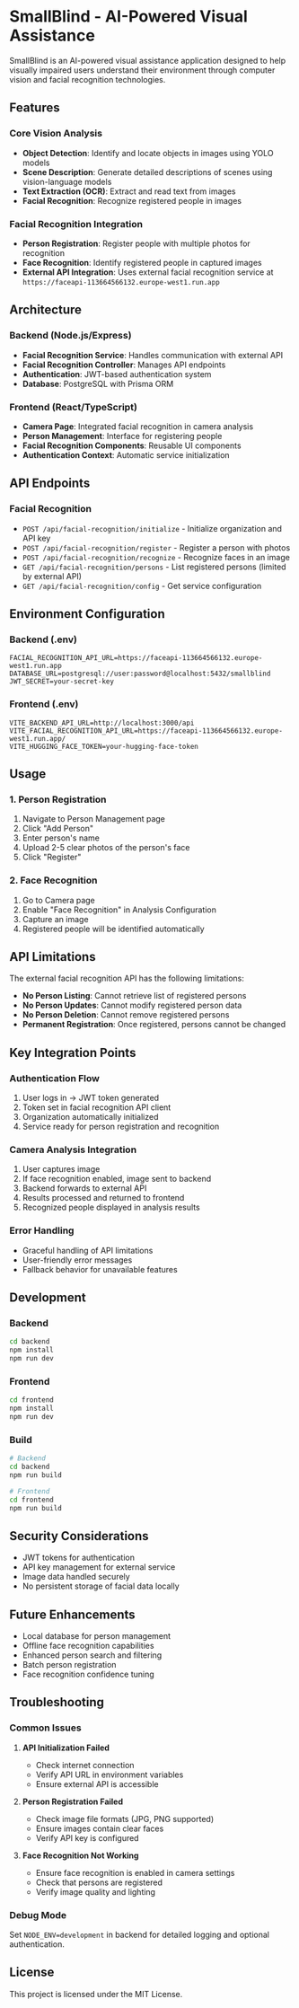 # SmallBlind - AI-Powered Visual Assistance

SmallBlind is an AI-powered visual assistance application designed to help visually impaired users understand their environment through computer vision and facial recognition technologies.

## Features

### Core Vision Analysis
- **Object Detection**: Identify and locate objects in images using YOLO models
- **Scene Description**: Generate detailed descriptions of scenes using vision-language models
- **Text Extraction (OCR)**: Extract and read text from images
- **Facial Recognition**: Recognize registered people in images

### Facial Recognition Integration
- **Person Registration**: Register people with multiple photos for recognition
- **Face Recognition**: Identify registered people in captured images
- **External API Integration**: Uses external facial recognition service at `https://faceapi-113664566132.europe-west1.run.app`

## Architecture

### Backend (Node.js/Express)
- **Facial Recognition Service**: Handles communication with external API
- **Facial Recognition Controller**: Manages API endpoints
- **Authentication**: JWT-based authentication system
- **Database**: PostgreSQL with Prisma ORM

### Frontend (React/TypeScript)
- **Camera Page**: Integrated facial recognition in camera analysis
- **Person Management**: Interface for registering people
- **Facial Recognition Components**: Reusable UI components
- **Authentication Context**: Automatic service initialization

## API Endpoints

### Facial Recognition
- `POST /api/facial-recognition/initialize` - Initialize organization and API key
- `POST /api/facial-recognition/register` - Register a person with photos
- `POST /api/facial-recognition/recognize` - Recognize faces in an image
- `GET /api/facial-recognition/persons` - List registered persons (limited by external API)
- `GET /api/facial-recognition/config` - Get service configuration

## Environment Configuration

### Backend (.env)
```
FACIAL_RECOGNITION_API_URL=https://faceapi-113664566132.europe-west1.run.app
DATABASE_URL=postgresql://user:password@localhost:5432/smallblind
JWT_SECRET=your-secret-key
```

### Frontend (.env)
```
VITE_BACKEND_API_URL=http://localhost:3000/api
VITE_FACIAL_RECOGNITION_API_URL=https://faceapi-113664566132.europe-west1.run.app/
VITE_HUGGING_FACE_TOKEN=your-hugging-face-token
```

## Usage

### 1. Person Registration
1. Navigate to Person Management page
2. Click "Add Person"
3. Enter person's name
4. Upload 2-5 clear photos of the person's face
5. Click "Register"

### 2. Face Recognition
1. Go to Camera page
2. Enable "Face Recognition" in Analysis Configuration
3. Capture an image
4. Registered people will be identified automatically

## API Limitations

The external facial recognition API has the following limitations:
- **No Person Listing**: Cannot retrieve list of registered persons
- **No Person Updates**: Cannot modify registered person data
- **No Person Deletion**: Cannot remove registered persons
- **Permanent Registration**: Once registered, persons cannot be changed

## Key Integration Points

### Authentication Flow
1. User logs in → JWT token generated
2. Token set in facial recognition API client
3. Organization automatically initialized
4. Service ready for person registration and recognition

### Camera Analysis Integration
1. User captures image
2. If face recognition enabled, image sent to backend
3. Backend forwards to external API
4. Results processed and returned to frontend
5. Recognized people displayed in analysis results

### Error Handling
- Graceful handling of API limitations
- User-friendly error messages
- Fallback behavior for unavailable features

## Development

### Backend
```bash
cd backend
npm install
npm run dev
```

### Frontend
```bash
cd frontend
npm install
npm run dev
```

### Build
```bash
# Backend
cd backend
npm run build

# Frontend
cd frontend
npm run build
```

## Security Considerations

- JWT tokens for authentication
- API key management for external service
- Image data handled securely
- No persistent storage of facial data locally

## Future Enhancements

- Local database for person management
- Offline face recognition capabilities
- Enhanced person search and filtering
- Batch person registration
- Face recognition confidence tuning

## Troubleshooting

### Common Issues

1. **API Initialization Failed**
   - Check internet connection
   - Verify API URL in environment variables
   - Ensure external API is accessible

2. **Person Registration Failed**
   - Check image file formats (JPG, PNG supported)
   - Ensure images contain clear faces
   - Verify API key is configured

3. **Face Recognition Not Working**
   - Ensure face recognition is enabled in camera settings
   - Check that persons are registered
   - Verify image quality and lighting

### Debug Mode
Set `NODE_ENV=development` in backend for detailed logging and optional authentication.

## License

This project is licensed under the MIT License. 